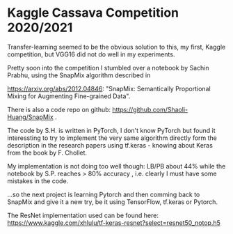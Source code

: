 # Kaggle Cassava Competition 2020/2021
 
Transfer-learning seemed to be the obvious solution to this, my first, Kaggle competition, but VGG16 did not do well in my experiments. 

Pretty soon into the competition I stumbled over a notebook by Sachin Prabhu, using the SnapMix algorithm described in 

https://arxiv.org/abs/2012.04846: "SnapMix: Semantically Proportional Mixing for Augmenting Fine-grained Data". 

There is also a code repo on github:  https://github.com/Shaoli-Huang/SnapMix . 

The code by S.H. is written in PyTorch, I don't know PyTorch but found it interessting to try to implement the very same algorithm directly form the description in the research papers using tf.keras - knowing about Keras from the book by F. Chollet.

My implementation is not doing too well though: LB/PB about 44% while the notebook by S.P. reaches > 80% accuracy , i.e. clearly I must have some mistakes in the code.

 ...so the next project is learning Pytorch and then comming back to SnapMix and give it a new try, be it using TensorFlow, tf.keras or Pytorch.

The ResNet implementation used can be found here: https://www.kaggle.com/xhlulu/tf-keras-resnet?select=resnet50_notop.h5
 
